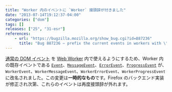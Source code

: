 ```yaml
---
title: "Worker 内のイベントに `Worker` 接頭辞が付きました"
date: "2013-07-14T19:12:37-04:00"
categories: ["dom"]
tags: []
releases: ["25", "31-esr"]
references:
    - url: "https://bugzilla.mozilla.org/show_bug.cgi?id=887236"
      title: "Bug 887236 – prefix the current events in workers with \"Worker\""
---
```

[通常の DOM イベント](https://developer.mozilla.org/docs/Web/Reference/Events) を [Web Worker](https://developer.mozilla.org/docs/Web/Guide/Performance/Using_web_workers) 内で使えるようにするため、Worker 内の既存イベントである [`Event`](https://developer.mozilla.org/docs/Web/API/Event)、[`MessageEvent`](https://developer.mozilla.org/docs/Web/API/MessageEvent)、[`ErrorEvent`](https://developer.mozilla.org/docs/Web/API/ErrorEvent)、[`ProgressEvent`](https://developer.mozilla.org/docs/Web/API/ProgressEvent) が、`WorkerEvent`、`WorkerMessageEvent`、`WorkerErrorEvent`、`WorkerProgressEvent` に改名されました。この変更は**一時的なもの**です。Firefox のバックエンド実装が修正され次第、これらのイベントは再度接頭辞が外れます。
